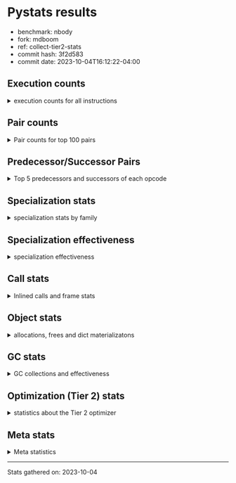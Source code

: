 
# Pystats results

- benchmark: nbody
- fork: mdboom
- ref: collect-tier2-stats
- commit hash: 3f2d583
- commit date: 2023-10-04T16:12:22-04:00

## Execution counts

<details>
<summary> execution counts for all instructions </summary>

|Name | Count | Self | Cumulative | Miss ratio | 
|---|---:|---:|---:|---:|
| LOAD_FAST | 206,404,340 | 23.7% | 23.7% |  |
| SWAP | 151,200,000 | 17.4% | 41.1% |  |
| COPY | 129,600,000 | 14.9% | 56.0% |  |
| BINARY_OP_MULTIPLY_FLOAT | 75,602,440 | 8.7% | 64.7% |  |
| STORE_SUBSCR_LIST_INT | 75,600,180 | 8.7% | 73.4% |  |
| LOAD_CONST | 64,800,640 | 7.4% | 80.8% |  |
| BINARY_SUBSCR_LIST_INT | 64,800,000 | 7.4% | 88.3% |  |
| BINARY_OP_ADD_FLOAT | 39,601,020 | 4.6% | 92.8% |  |
| BINARY_OP_SUBTRACT_FLOAT | 36,001,440 | 4.1% | 97.0% |  |
| ENTER_EXECUTOR | 14,400,240 | 1.7% | 98.6% |  |
| STORE_FAST | 7,203,720 | 0.8% | 99.4% |  |
| UNPACK_SEQUENCE_TUPLE | 1,200,880 | 0.1% | 99.6% |  |
| UNPACK_SEQUENCE_LIST | 1,200,820 | 0.1% | 99.7% |  |
| FOR_ITER_LIST | 1,200,700 | 0.1% | 99.9% |  |
| GET_ITER | 1,200,480 | 0.1% | 100.0% |  |
| LOAD_FAST_LOAD_FAST | 1,980 | 0.0% | 100.0% |  |
| STORE_FAST_STORE_FAST | 1,260 | 0.0% | 100.0% |  |
| BINARY_OP | 800 | 0.0% | 100.0% |  |
| LOAD_GLOBAL_MODULE | 460 | 0.0% | 100.0% |  |
| JUMP_BACKWARD | 440 | 0.0% | 100.0% |  |
| RESUME_CHECK | 360 | 0.0% | 100.0% |  |
| CALL | 360 | 0.0% | 100.0% |  |
| PUSH_NULL | 300 | 0.0% | 100.0% |  |
| POP_TOP | 300 | 0.0% | 100.0% |  |
| RETURN_VALUE | 240 | 0.0% | 100.0% |  |
| CALL_PY_WITH_DEFAULTS | 240 | 0.0% | 100.0% |  |
| LOAD_GLOBAL | 220 | 0.0% | 100.0% |  |
| UNPACK_SEQUENCE_TWO_TUPLE | 180 | 0.0% | 100.0% |  |
| LOAD_DEREF | 180 | 0.0% | 100.0% |  |
| FOR_ITER_RANGE | 180 | 0.0% | 100.0% |  |
| LOAD_ATTR_MODULE | 160 | 0.0% | 100.0% |  |
| RETURN_CONST | 120 | 0.0% | 100.0% |  |
| LOAD_GLOBAL_BUILTIN | 120 | 0.0% | 100.0% |  |
| CALL_FUNCTION_EX | 120 | 0.0% | 100.0% |  |
| CALL_BUILTIN_CLASS | 120 | 0.0% | 100.0% |  |
| LOAD_ATTR | 80 | 0.0% | 100.0% |  |
| STORE_SUBSCR | 60 | 0.0% | 100.0% |  |
| NOP | 60 | 0.0% | 100.0% |  |
| LIST_EXTEND | 60 | 0.0% | 100.0% |  |
| COPY_FREE_VARS | 60 | 0.0% | 100.0% |  |
| CALL_INTRINSIC_1 | 60 | 0.0% | 100.0% |  |
| BUILD_LIST | 60 | 0.0% | 100.0% |  |
| BINARY_SUBSCR_DICT | 60 | 0.0% | 100.0% |  |
| UNPACK_SEQUENCE | 20 | 0.0% | 100.0% |  |
| BINARY_SUBSCR | 20 | 0.0% | 100.0% |  |


</details>

## Pair counts

<details>
<summary> Pair counts for top 100 pairs </summary>

|Pair | Count | Self | Cumulative | 
|---|---:|---:|---:|
| LOAD_FAST BINARY_OP_MULTIPLY_FLOAT | 75,601,800 | 8.7% | 8.7% |
| SWAP SWAP | 75,600,000 | 8.7% | 17.4% |
| SWAP STORE_SUBSCR_LIST_INT | 75,600,000 | 8.7% | 26.1% |
| LOAD_FAST LOAD_FAST | 64,801,340 | 7.4% | 33.5% |
| LOAD_FAST LOAD_CONST | 64,800,180 | 7.4% | 41.0% |
| LOAD_CONST COPY | 64,800,000 | 7.4% | 48.4% |
| COPY COPY | 64,800,000 | 7.4% | 55.9% |
| COPY BINARY_SUBSCR_LIST_INT | 64,800,000 | 7.4% | 63.3% |
| BINARY_SUBSCR_LIST_INT LOAD_FAST | 64,800,000 | 7.4% | 70.8% |
| STORE_SUBSCR_LIST_INT LOAD_FAST | 62,400,000 | 7.2% | 77.9% |
| BINARY_OP_MULTIPLY_FLOAT BINARY_OP_ADD_FLOAT | 39,600,800 | 4.6% | 82.5% |
| BINARY_OP_ADD_FLOAT SWAP | 39,600,000 | 4.6% | 87.0% |
| BINARY_OP_MULTIPLY_FLOAT BINARY_OP_SUBTRACT_FLOAT | 36,000,720 | 4.1% | 91.2% |
| BINARY_OP_SUBTRACT_FLOAT SWAP | 36,000,000 | 4.1% | 95.3% |
| STORE_SUBSCR_LIST_INT ENTER_EXECUTOR | 13,200,000 | 1.5% | 96.8% |
| ENTER_EXECUTOR LOAD_FAST | 12,000,240 | 1.4% | 98.2% |
| STORE_FAST STORE_FAST | 3,600,660 | 0.4% | 98.6% |
| STORE_FAST LOAD_FAST | 2,400,460 | 0.3% | 98.9% |
| UNPACK_SEQUENCE_TUPLE STORE_FAST | 1,200,460 | 0.1% | 99.0% |
| STORE_FAST UNPACK_SEQUENCE_LIST | 1,200,460 | 0.1% | 99.2% |
| FOR_ITER_LIST UNPACK_SEQUENCE_TUPLE | 1,200,460 | 0.1% | 99.3% |
| LOAD_FAST GET_ITER | 1,200,420 | 0.1% | 99.4% |
| GET_ITER FOR_ITER_LIST | 1,200,360 | 0.1% | 99.6% |
| UNPACK_SEQUENCE_LIST STORE_FAST | 1,200,220 | 0.1% | 99.7% |
| ENTER_EXECUTOR ENTER_EXECUTOR | 1,200,000 | 0.1% | 99.9% |
| ENTER_EXECUTOR STORE_FAST | 1,199,940 | 0.1% | 100.0% |
| BINARY_OP_SUBTRACT_FLOAT STORE_FAST | 1,380 | 0.0% | 100.0% |
| STORE_FAST LOAD_FAST_LOAD_FAST | 1,260 | 0.0% | 100.0% |
| LOAD_FAST_LOAD_FAST LOAD_FAST | 900 | 0.0% | 100.0% |
| UNPACK_SEQUENCE_LIST STORE_FAST_STORE_FAST | 600 | 0.0% | 100.0% |
| STORE_FAST_STORE_FAST STORE_FAST_STORE_FAST | 600 | 0.0% | 100.0% |
| LOAD_FAST_LOAD_FAST BINARY_OP_SUBTRACT_FLOAT | 540 | 0.0% | 100.0% |
| STORE_FAST_STORE_FAST STORE_FAST | 420 | 0.0% | 100.0% |
| LOAD_CONST BINARY_OP | 400 | 0.0% | 100.0% |
| STORE_FAST JUMP_BACKWARD | 380 | 0.0% | 100.0% |
| UNPACK_SEQUENCE_TUPLE UNPACK_SEQUENCE_LIST | 360 | 0.0% | 100.0% |
| LOAD_FAST_LOAD_FAST BINARY_OP_MULTIPLY_FLOAT | 360 | 0.0% | 100.0% |
| JUMP_BACKWARD FOR_ITER_LIST | 340 | 0.0% | 100.0% |
| BINARY_OP_MULTIPLY_FLOAT LOAD_FAST | 280 | 0.0% | 100.0% |
| BINARY_OP_ADD_FLOAT LOAD_FAST | 280 | 0.0% | 100.0% |
| STORE_FAST_STORE_FAST LOAD_FAST_LOAD_FAST | 240 | 0.0% | 100.0% |
| CALL_PY_WITH_DEFAULTS RESUME_CHECK | 240 | 0.0% | 100.0% |
| BINARY_OP_MULTIPLY_FLOAT LOAD_FAST_LOAD_FAST | 240 | 0.0% | 100.0% |
| BINARY_OP_MULTIPLY_FLOAT LOAD_CONST | 220 | 0.0% | 100.0% |
| BINARY_OP_ADD_FLOAT STORE_FAST | 220 | 0.0% | 100.0% |
| BINARY_OP_ADD_FLOAT BINARY_OP_MULTIPLY_FLOAT | 220 | 0.0% | 100.0% |
| BINARY_OP BINARY_OP_ADD_FLOAT | 220 | 0.0% | 100.0% |
| STORE_FAST ENTER_EXECUTOR | 200 | 0.0% | 100.0% |
| BINARY_OP BINARY_OP | 200 | 0.0% | 100.0% |
| UNPACK_SEQUENCE_TWO_TUPLE UNPACK_SEQUENCE_TUPLE | 180 | 0.0% | 100.0% |
| STORE_FAST UNPACK_SEQUENCE_TUPLE | 180 | 0.0% | 100.0% |
| RESUME_CHECK LOAD_FAST | 180 | 0.0% | 100.0% |
| PUSH_NULL CALL | 180 | 0.0% | 100.0% |
| LOAD_FAST_LOAD_FAST BINARY_OP | 180 | 0.0% | 100.0% |
| FOR_ITER_LIST UNPACK_SEQUENCE_TWO_TUPLE | 180 | 0.0% | 100.0% |
| BINARY_OP_MULTIPLY_FLOAT STORE_FAST | 180 | 0.0% | 100.0% |
| BINARY_OP_ADD_FLOAT LOAD_CONST | 180 | 0.0% | 100.0% |
| BINARY_OP LOAD_FAST | 180 | 0.0% | 100.0% |
| LOAD_GLOBAL LOAD_GLOBAL_MODULE | 160 | 0.0% | 100.0% |
| LOAD_ATTR_MODULE PUSH_NULL | 160 | 0.0% | 100.0% |
| BINARY_OP BINARY_OP_SUBTRACT_FLOAT | 140 | 0.0% | 100.0% |
| STORE_SUBSCR_LIST_INT LOAD_FAST_LOAD_FAST | 120 | 0.0% | 100.0% |
| RETURN_VALUE POP_TOP | 120 | 0.0% | 100.0% |
| RETURN_CONST POP_TOP | 120 | 0.0% | 100.0% |
| PUSH_NULL LOAD_FAST | 120 | 0.0% | 100.0% |
| LOAD_GLOBAL_BUILTIN LOAD_FAST | 120 | 0.0% | 100.0% |
| LOAD_FAST RETURN_VALUE | 120 | 0.0% | 100.0% |
| LOAD_DEREF PUSH_NULL | 120 | 0.0% | 100.0% |
| LOAD_CONST STORE_SUBSCR_LIST_INT | 120 | 0.0% | 100.0% |
| GET_ITER FOR_ITER_RANGE | 120 | 0.0% | 100.0% |
| FOR_ITER_RANGE STORE_FAST | 120 | 0.0% | 100.0% |
| BINARY_OP_ADD_FLOAT LOAD_FAST_LOAD_FAST | 120 | 0.0% | 100.0% |
| LOAD_GLOBAL_MODULE LOAD_ATTR_MODULE | 100 | 0.0% | 100.0% |
| STORE_FAST LOAD_GLOBAL_MODULE | 80 | 0.0% | 100.0% |
| POP_TOP LOAD_GLOBAL_MODULE | 80 | 0.0% | 100.0% |
| LOAD_GLOBAL_MODULE CALL_PY_WITH_DEFAULTS | 80 | 0.0% | 100.0% |
| LOAD_FAST CALL_BUILTIN_CLASS | 80 | 0.0% | 100.0% |
| CALL CALL_PY_WITH_DEFAULTS | 80 | 0.0% | 100.0% |
| UNPACK_SEQUENCE_TUPLE STORE_FAST_STORE_FAST | 60 | 0.0% | 100.0% |
| STORE_SUBSCR_LIST_INT RETURN_CONST | 60 | 0.0% | 100.0% |
| STORE_SUBSCR STORE_SUBSCR_LIST_INT | 60 | 0.0% | 100.0% |
| RETURN_VALUE RETURN_VALUE | 60 | 0.0% | 100.0% |
| RESUME_CHECK LOAD_DEREF | 60 | 0.0% | 100.0% |
| POP_TOP NOP | 60 | 0.0% | 100.0% |
| POP_TOP LOAD_GLOBAL | 60 | 0.0% | 100.0% |
| POP_TOP JUMP_BACKWARD | 60 | 0.0% | 100.0% |
| NOP LOAD_DEREF | 60 | 0.0% | 100.0% |
| LOAD_GLOBAL_MODULE LOAD_FAST | 60 | 0.0% | 100.0% |
| LOAD_GLOBAL_MODULE LOAD_CONST | 60 | 0.0% | 100.0% |
| LOAD_GLOBAL_MODULE LOAD_ATTR | 60 | 0.0% | 100.0% |
| LOAD_FAST CALL_FUNCTION_EX | 60 | 0.0% | 100.0% |
| LOAD_FAST CALL | 60 | 0.0% | 100.0% |
| LOAD_FAST BUILD_LIST | 60 | 0.0% | 100.0% |
| LOAD_DEREF LIST_EXTEND | 60 | 0.0% | 100.0% |
| LOAD_CONST STORE_SUBSCR | 60 | 0.0% | 100.0% |
| LOAD_CONST LOAD_FAST | 60 | 0.0% | 100.0% |
| LOAD_ATTR LOAD_ATTR_MODULE | 60 | 0.0% | 100.0% |
| LIST_EXTEND CALL_INTRINSIC_1 | 60 | 0.0% | 100.0% |
| JUMP_BACKWARD FOR_ITER_RANGE | 60 | 0.0% | 100.0% |
| FOR_ITER_LIST LOAD_FAST | 60 | 0.0% | 100.0% |


</details>

## Predecessor/Successor Pairs

<details>
<summary> Top 5 predecessors and successors of each opcode </summary>

### BINARY_SUBSCR

<details>
<summary> Successors and predecessors for BINARY_SUBSCR </summary>

|Predecessors | Count | Percentage | 
|---|---:|---:|
| LOAD_FAST | 20 | 100.0% |

|Successors | Count | Percentage | 
|---|---:|---:|
| BINARY_SUBSCR_DICT | 20 | 100.0% |


</details>

### GET_ITER

<details>
<summary> Successors and predecessors for GET_ITER </summary>

|Predecessors | Count | Percentage | 
|---|---:|---:|
| LOAD_FAST | 1,200,420 | 100.0% |
| CALL_BUILTIN_CLASS | 60 | 0.0% |

|Successors | Count | Percentage | 
|---|---:|---:|
| FOR_ITER_LIST | 1,200,360 | 100.0% |
| FOR_ITER_RANGE | 120 | 0.0% |


</details>

### NOP

<details>
<summary> Successors and predecessors for NOP </summary>

|Predecessors | Count | Percentage | 
|---|---:|---:|
| POP_TOP | 60 | 100.0% |

|Successors | Count | Percentage | 
|---|---:|---:|
| LOAD_DEREF | 60 | 100.0% |


</details>

### POP_TOP

<details>
<summary> Successors and predecessors for POP_TOP </summary>

|Predecessors | Count | Percentage | 
|---|---:|---:|
| RETURN_VALUE | 120 | 40.0% |
| RETURN_CONST | 120 | 40.0% |
| CALL | 60 | 20.0% |

|Successors | Count | Percentage | 
|---|---:|---:|
| LOAD_GLOBAL_MODULE | 80 | 26.7% |
| NOP | 60 | 20.0% |
| LOAD_GLOBAL | 60 | 20.0% |
| JUMP_BACKWARD | 60 | 20.0% |
| LOAD_GLOBAL_BUILTIN | 40 | 13.3% |


</details>

### PUSH_NULL

<details>
<summary> Successors and predecessors for PUSH_NULL </summary>

|Predecessors | Count | Percentage | 
|---|---:|---:|
| LOAD_ATTR_MODULE | 160 | 53.3% |
| LOAD_DEREF | 120 | 40.0% |
| LOAD_ATTR | 20 | 6.7% |

|Successors | Count | Percentage | 
|---|---:|---:|
| CALL | 180 | 60.0% |
| LOAD_FAST | 120 | 40.0% |


</details>

### RETURN_VALUE

<details>
<summary> Successors and predecessors for RETURN_VALUE </summary>

|Predecessors | Count | Percentage | 
|---|---:|---:|
| LOAD_FAST | 120 | 50.0% |
| RETURN_VALUE | 60 | 25.0% |
| BINARY_OP_SUBTRACT_FLOAT | 60 | 25.0% |

|Successors | Count | Percentage | 
|---|---:|---:|
| POP_TOP | 120 | 50.0% |
| RETURN_VALUE | 60 | 25.0% |
| LOAD_GLOBAL | 40 | 16.7% |
| LOAD_GLOBAL_MODULE | 20 | 8.3% |


</details>

### STORE_SUBSCR

<details>
<summary> Successors and predecessors for STORE_SUBSCR </summary>

|Predecessors | Count | Percentage | 
|---|---:|---:|
| LOAD_CONST | 60 | 100.0% |

|Successors | Count | Percentage | 
|---|---:|---:|
| STORE_SUBSCR_LIST_INT | 60 | 100.0% |


</details>

### BINARY_OP

<details>
<summary> Successors and predecessors for BINARY_OP </summary>

|Predecessors | Count | Percentage | 
|---|---:|---:|
| LOAD_CONST | 400 | 50.0% |
| BINARY_OP | 200 | 25.0% |
| LOAD_FAST_LOAD_FAST | 180 | 22.5% |
| LOAD_FAST | 20 | 2.5% |

|Successors | Count | Percentage | 
|---|---:|---:|
| BINARY_OP_ADD_FLOAT | 220 | 27.5% |
| BINARY_OP | 200 | 25.0% |
| LOAD_FAST | 180 | 22.5% |
| BINARY_OP_SUBTRACT_FLOAT | 140 | 17.5% |
| BINARY_OP_MULTIPLY_FLOAT | 60 | 7.5% |


</details>

### BUILD_LIST

<details>
<summary> Successors and predecessors for BUILD_LIST </summary>

|Predecessors | Count | Percentage | 
|---|---:|---:|
| LOAD_FAST | 60 | 100.0% |

|Successors | Count | Percentage | 
|---|---:|---:|
| LOAD_DEREF | 60 | 100.0% |


</details>

### CALL

<details>
<summary> Successors and predecessors for CALL </summary>

|Predecessors | Count | Percentage | 
|---|---:|---:|
| PUSH_NULL | 180 | 50.0% |
| LOAD_FAST | 60 | 16.7% |
| CALL | 60 | 16.7% |
| LOAD_GLOBAL_MODULE | 40 | 11.1% |
| BINARY_SUBSCR_DICT | 20 | 5.6% |

|Successors | Count | Percentage | 
|---|---:|---:|
| CALL_PY_WITH_DEFAULTS | 80 | 22.2% |
| STORE_FAST | 60 | 16.7% |
| POP_TOP | 60 | 16.7% |
| LOAD_FAST | 60 | 16.7% |
| CALL | 60 | 16.7% |


</details>

### CALL_FUNCTION_EX

<details>
<summary> Successors and predecessors for CALL_FUNCTION_EX </summary>

|Predecessors | Count | Percentage | 
|---|---:|---:|
| LOAD_FAST | 60 | 50.0% |
| CALL_INTRINSIC_1 | 60 | 50.0% |

|Successors | Count | Percentage | 
|---|---:|---:|
| RESUME_CHECK | 60 | 50.0% |
| COPY_FREE_VARS | 60 | 50.0% |


</details>

### CALL_INTRINSIC_1

<details>
<summary> Successors and predecessors for CALL_INTRINSIC_1 </summary>

|Predecessors | Count | Percentage | 
|---|---:|---:|
| LIST_EXTEND | 60 | 100.0% |

|Successors | Count | Percentage | 
|---|---:|---:|
| CALL_FUNCTION_EX | 60 | 100.0% |


</details>

### COPY

<details>
<summary> Successors and predecessors for COPY </summary>

|Predecessors | Count | Percentage | 
|---|---:|---:|
| LOAD_CONST | 64,800,000 | 50.0% |
| COPY | 64,800,000 | 50.0% |

|Successors | Count | Percentage | 
|---|---:|---:|
| COPY | 64,800,000 | 50.0% |
| BINARY_SUBSCR_LIST_INT | 64,800,000 | 50.0% |


</details>

### COPY_FREE_VARS

<details>
<summary> Successors and predecessors for COPY_FREE_VARS </summary>

|Predecessors | Count | Percentage | 
|---|---:|---:|
| CALL_FUNCTION_EX | 60 | 100.0% |

|Successors | Count | Percentage | 
|---|---:|---:|
| RESUME_CHECK | 60 | 100.0% |


</details>

### ENTER_EXECUTOR

<details>
<summary> Successors and predecessors for ENTER_EXECUTOR </summary>

|Predecessors | Count | Percentage | 
|---|---:|---:|
| STORE_SUBSCR_LIST_INT | 13,200,000 | 91.7% |
| ENTER_EXECUTOR | 1,200,000 | 8.3% |
| STORE_FAST | 200 | 0.0% |
| JUMP_BACKWARD | 40 | 0.0% |

|Successors | Count | Percentage | 
|---|---:|---:|
| LOAD_FAST | 12,000,240 | 83.3% |
| ENTER_EXECUTOR | 1,200,000 | 8.3% |
| STORE_FAST | 1,199,940 | 8.3% |
| RETURN_CONST | 60 | 0.0% |


</details>

### JUMP_BACKWARD

<details>
<summary> Successors and predecessors for JUMP_BACKWARD </summary>

|Predecessors | Count | Percentage | 
|---|---:|---:|
| STORE_FAST | 380 | 86.4% |
| POP_TOP | 60 | 13.6% |

|Successors | Count | Percentage | 
|---|---:|---:|
| FOR_ITER_LIST | 340 | 77.3% |
| FOR_ITER_RANGE | 60 | 13.6% |
| ENTER_EXECUTOR | 40 | 9.1% |


</details>

### LIST_EXTEND

<details>
<summary> Successors and predecessors for LIST_EXTEND </summary>

|Predecessors | Count | Percentage | 
|---|---:|---:|
| LOAD_DEREF | 60 | 100.0% |

|Successors | Count | Percentage | 
|---|---:|---:|
| CALL_INTRINSIC_1 | 60 | 100.0% |


</details>

### LOAD_ATTR

<details>
<summary> Successors and predecessors for LOAD_ATTR </summary>

|Predecessors | Count | Percentage | 
|---|---:|---:|
| LOAD_GLOBAL_MODULE | 60 | 75.0% |
| LOAD_GLOBAL | 20 | 25.0% |

|Successors | Count | Percentage | 
|---|---:|---:|
| LOAD_ATTR_MODULE | 60 | 75.0% |
| PUSH_NULL | 20 | 25.0% |


</details>

### LOAD_CONST

<details>
<summary> Successors and predecessors for LOAD_CONST </summary>

|Predecessors | Count | Percentage | 
|---|---:|---:|
| LOAD_FAST | 64,800,180 | 100.0% |
| BINARY_OP_MULTIPLY_FLOAT | 220 | 0.0% |
| BINARY_OP_ADD_FLOAT | 180 | 0.0% |
| LOAD_GLOBAL_MODULE | 60 | 0.0% |

|Successors | Count | Percentage | 
|---|---:|---:|
| COPY | 64,800,000 | 100.0% |
| BINARY_OP | 400 | 0.0% |
| STORE_SUBSCR_LIST_INT | 120 | 0.0% |
| STORE_SUBSCR | 60 | 0.0% |
| LOAD_FAST | 60 | 0.0% |


</details>

### LOAD_DEREF

<details>
<summary> Successors and predecessors for LOAD_DEREF </summary>

|Predecessors | Count | Percentage | 
|---|---:|---:|
| RESUME_CHECK | 60 | 33.3% |
| NOP | 60 | 33.3% |
| BUILD_LIST | 60 | 33.3% |

|Successors | Count | Percentage | 
|---|---:|---:|
| PUSH_NULL | 120 | 66.7% |
| LIST_EXTEND | 60 | 33.3% |


</details>

### LOAD_FAST

<details>
<summary> Successors and predecessors for LOAD_FAST </summary>

|Predecessors | Count | Percentage | 
|---|---:|---:|
| LOAD_FAST | 64,801,340 | 31.4% |
| BINARY_SUBSCR_LIST_INT | 64,800,000 | 31.4% |
| STORE_SUBSCR_LIST_INT | 62,400,000 | 30.2% |
| ENTER_EXECUTOR | 12,000,240 | 5.8% |
| STORE_FAST | 2,400,460 | 1.2% |

|Successors | Count | Percentage | 
|---|---:|---:|
| BINARY_OP_MULTIPLY_FLOAT | 75,601,800 | 36.6% |
| LOAD_FAST | 64,801,340 | 31.4% |
| LOAD_CONST | 64,800,180 | 31.4% |
| GET_ITER | 1,200,420 | 0.6% |
| RETURN_VALUE | 120 | 0.0% |


</details>

### LOAD_FAST_LOAD_FAST

<details>
<summary> Successors and predecessors for LOAD_FAST_LOAD_FAST </summary>

|Predecessors | Count | Percentage | 
|---|---:|---:|
| STORE_FAST | 1,260 | 63.6% |
| STORE_FAST_STORE_FAST | 240 | 12.1% |
| BINARY_OP_MULTIPLY_FLOAT | 240 | 12.1% |
| STORE_SUBSCR_LIST_INT | 120 | 6.1% |
| BINARY_OP_ADD_FLOAT | 120 | 6.1% |

|Successors | Count | Percentage | 
|---|---:|---:|
| LOAD_FAST | 900 | 45.5% |
| BINARY_OP_SUBTRACT_FLOAT | 540 | 27.3% |
| BINARY_OP_MULTIPLY_FLOAT | 360 | 18.2% |
| BINARY_OP | 180 | 9.1% |


</details>

### LOAD_GLOBAL

<details>
<summary> Successors and predecessors for LOAD_GLOBAL </summary>

|Predecessors | Count | Percentage | 
|---|---:|---:|
| POP_TOP | 60 | 27.3% |
| STORE_FAST | 40 | 18.2% |
| RETURN_VALUE | 40 | 18.2% |
| RESUME_CHECK | 40 | 18.2% |
| LOAD_GLOBAL_MODULE | 20 | 9.1% |

|Successors | Count | Percentage | 
|---|---:|---:|
| LOAD_GLOBAL_MODULE | 160 | 72.7% |
| LOAD_GLOBAL_BUILTIN | 40 | 18.2% |
| LOAD_ATTR | 20 | 9.1% |


</details>

### RETURN_CONST

<details>
<summary> Successors and predecessors for RETURN_CONST </summary>

|Predecessors | Count | Percentage | 
|---|---:|---:|
| STORE_SUBSCR_LIST_INT | 60 | 50.0% |
| ENTER_EXECUTOR | 60 | 50.0% |

|Successors | Count | Percentage | 
|---|---:|---:|
| POP_TOP | 120 | 100.0% |


</details>

### STORE_FAST

<details>
<summary> Successors and predecessors for STORE_FAST </summary>

|Predecessors | Count | Percentage | 
|---|---:|---:|
| STORE_FAST | 3,600,660 | 50.0% |
| UNPACK_SEQUENCE_TUPLE | 1,200,460 | 16.7% |
| UNPACK_SEQUENCE_LIST | 1,200,220 | 16.7% |
| ENTER_EXECUTOR | 1,199,940 | 16.7% |
| BINARY_OP_SUBTRACT_FLOAT | 1,380 | 0.0% |

|Successors | Count | Percentage | 
|---|---:|---:|
| STORE_FAST | 3,600,660 | 50.0% |
| LOAD_FAST | 2,400,460 | 33.3% |
| UNPACK_SEQUENCE_LIST | 1,200,460 | 16.7% |
| LOAD_FAST_LOAD_FAST | 1,260 | 0.0% |
| JUMP_BACKWARD | 380 | 0.0% |


</details>

### STORE_FAST_STORE_FAST

<details>
<summary> Successors and predecessors for STORE_FAST_STORE_FAST </summary>

|Predecessors | Count | Percentage | 
|---|---:|---:|
| UNPACK_SEQUENCE_LIST | 600 | 47.6% |
| STORE_FAST_STORE_FAST | 600 | 47.6% |
| UNPACK_SEQUENCE_TUPLE | 60 | 4.8% |

|Successors | Count | Percentage | 
|---|---:|---:|
| STORE_FAST_STORE_FAST | 600 | 47.6% |
| STORE_FAST | 420 | 33.3% |
| LOAD_FAST_LOAD_FAST | 240 | 19.0% |


</details>

### SWAP

<details>
<summary> Successors and predecessors for SWAP </summary>

|Predecessors | Count | Percentage | 
|---|---:|---:|
| SWAP | 75,600,000 | 50.0% |
| BINARY_OP_ADD_FLOAT | 39,600,000 | 26.2% |
| BINARY_OP_SUBTRACT_FLOAT | 36,000,000 | 23.8% |

|Successors | Count | Percentage | 
|---|---:|---:|
| SWAP | 75,600,000 | 50.0% |
| STORE_SUBSCR_LIST_INT | 75,600,000 | 50.0% |


</details>

### UNPACK_SEQUENCE

<details>
<summary> Successors and predecessors for UNPACK_SEQUENCE </summary>

|Predecessors | Count | Percentage | 
|---|---:|---:|
| LOAD_FAST | 20 | 100.0% |

|Successors | Count | Percentage | 
|---|---:|---:|
| UNPACK_SEQUENCE_TUPLE | 20 | 100.0% |


</details>

### BINARY_OP_ADD_FLOAT

<details>
<summary> Successors and predecessors for BINARY_OP_ADD_FLOAT </summary>

|Predecessors | Count | Percentage | 
|---|---:|---:|
| BINARY_OP_MULTIPLY_FLOAT | 39,600,800 | 100.0% |
| BINARY_OP | 220 | 0.0% |

|Successors | Count | Percentage | 
|---|---:|---:|
| SWAP | 39,600,000 | 100.0% |
| LOAD_FAST | 280 | 0.0% |
| STORE_FAST | 220 | 0.0% |
| BINARY_OP_MULTIPLY_FLOAT | 220 | 0.0% |
| LOAD_CONST | 180 | 0.0% |


</details>

### BINARY_OP_MULTIPLY_FLOAT

<details>
<summary> Successors and predecessors for BINARY_OP_MULTIPLY_FLOAT </summary>

|Predecessors | Count | Percentage | 
|---|---:|---:|
| LOAD_FAST | 75,601,800 | 100.0% |
| LOAD_FAST_LOAD_FAST | 360 | 0.0% |
| BINARY_OP_ADD_FLOAT | 220 | 0.0% |
| BINARY_OP | 60 | 0.0% |

|Successors | Count | Percentage | 
|---|---:|---:|
| BINARY_OP_ADD_FLOAT | 39,600,800 | 52.4% |
| BINARY_OP_SUBTRACT_FLOAT | 36,000,720 | 47.6% |
| LOAD_FAST | 280 | 0.0% |
| LOAD_FAST_LOAD_FAST | 240 | 0.0% |
| LOAD_CONST | 220 | 0.0% |


</details>

### BINARY_OP_SUBTRACT_FLOAT

<details>
<summary> Successors and predecessors for BINARY_OP_SUBTRACT_FLOAT </summary>

|Predecessors | Count | Percentage | 
|---|---:|---:|
| BINARY_OP_MULTIPLY_FLOAT | 36,000,720 | 100.0% |
| LOAD_FAST_LOAD_FAST | 540 | 0.0% |
| BINARY_OP | 140 | 0.0% |
| LOAD_FAST | 40 | 0.0% |

|Successors | Count | Percentage | 
|---|---:|---:|
| SWAP | 36,000,000 | 100.0% |
| STORE_FAST | 1,380 | 0.0% |
| RETURN_VALUE | 60 | 0.0% |


</details>

### BINARY_SUBSCR_DICT

<details>
<summary> Successors and predecessors for BINARY_SUBSCR_DICT </summary>

|Predecessors | Count | Percentage | 
|---|---:|---:|
| LOAD_FAST | 40 | 66.7% |
| BINARY_SUBSCR | 20 | 33.3% |

|Successors | Count | Percentage | 
|---|---:|---:|
| CALL_PY_WITH_DEFAULTS | 40 | 66.7% |
| CALL | 20 | 33.3% |


</details>

### BINARY_SUBSCR_LIST_INT

<details>
<summary> Successors and predecessors for BINARY_SUBSCR_LIST_INT </summary>

|Predecessors | Count | Percentage | 
|---|---:|---:|
| COPY | 64,800,000 | 100.0% |

|Successors | Count | Percentage | 
|---|---:|---:|
| LOAD_FAST | 64,800,000 | 100.0% |


</details>

### CALL_BUILTIN_CLASS

<details>
<summary> Successors and predecessors for CALL_BUILTIN_CLASS </summary>

|Predecessors | Count | Percentage | 
|---|---:|---:|
| LOAD_FAST | 80 | 66.7% |
| CALL | 40 | 33.3% |

|Successors | Count | Percentage | 
|---|---:|---:|
| STORE_FAST | 60 | 50.0% |
| GET_ITER | 60 | 50.0% |


</details>

### CALL_PY_WITH_DEFAULTS

<details>
<summary> Successors and predecessors for CALL_PY_WITH_DEFAULTS </summary>

|Predecessors | Count | Percentage | 
|---|---:|---:|
| LOAD_GLOBAL_MODULE | 80 | 33.3% |
| CALL | 80 | 33.3% |
| LOAD_FAST | 40 | 16.7% |
| BINARY_SUBSCR_DICT | 40 | 16.7% |

|Successors | Count | Percentage | 
|---|---:|---:|
| RESUME_CHECK | 240 | 100.0% |


</details>

### FOR_ITER_LIST

<details>
<summary> Successors and predecessors for FOR_ITER_LIST </summary>

|Predecessors | Count | Percentage | 
|---|---:|---:|
| GET_ITER | 1,200,360 | 100.0% |
| JUMP_BACKWARD | 340 | 0.0% |

|Successors | Count | Percentage | 
|---|---:|---:|
| UNPACK_SEQUENCE_TUPLE | 1,200,460 | 100.0% |
| UNPACK_SEQUENCE_TWO_TUPLE | 180 | 0.0% |
| LOAD_FAST | 60 | 0.0% |


</details>

### FOR_ITER_RANGE

<details>
<summary> Successors and predecessors for FOR_ITER_RANGE </summary>

|Predecessors | Count | Percentage | 
|---|---:|---:|
| GET_ITER | 120 | 66.7% |
| JUMP_BACKWARD | 60 | 33.3% |

|Successors | Count | Percentage | 
|---|---:|---:|
| STORE_FAST | 120 | 66.7% |
| LOAD_GLOBAL_MODULE | 40 | 22.2% |
| LOAD_GLOBAL | 20 | 11.1% |


</details>

### LOAD_ATTR_MODULE

<details>
<summary> Successors and predecessors for LOAD_ATTR_MODULE </summary>

|Predecessors | Count | Percentage | 
|---|---:|---:|
| LOAD_GLOBAL_MODULE | 100 | 62.5% |
| LOAD_ATTR | 60 | 37.5% |

|Successors | Count | Percentage | 
|---|---:|---:|
| PUSH_NULL | 160 | 100.0% |


</details>

### LOAD_GLOBAL_BUILTIN

<details>
<summary> Successors and predecessors for LOAD_GLOBAL_BUILTIN </summary>

|Predecessors | Count | Percentage | 
|---|---:|---:|
| RESUME_CHECK | 40 | 33.3% |
| POP_TOP | 40 | 33.3% |
| LOAD_GLOBAL | 40 | 33.3% |

|Successors | Count | Percentage | 
|---|---:|---:|
| LOAD_FAST | 120 | 100.0% |


</details>

### LOAD_GLOBAL_MODULE

<details>
<summary> Successors and predecessors for LOAD_GLOBAL_MODULE </summary>

|Predecessors | Count | Percentage | 
|---|---:|---:|
| LOAD_GLOBAL | 160 | 34.8% |
| STORE_FAST | 80 | 17.4% |
| POP_TOP | 80 | 17.4% |
| RESUME_CHECK | 40 | 8.7% |
| LOAD_GLOBAL_MODULE | 40 | 8.7% |

|Successors | Count | Percentage | 
|---|---:|---:|
| LOAD_ATTR_MODULE | 100 | 21.7% |
| CALL_PY_WITH_DEFAULTS | 80 | 17.4% |
| LOAD_FAST | 60 | 13.0% |
| LOAD_CONST | 60 | 13.0% |
| LOAD_ATTR | 60 | 13.0% |


</details>

### RESUME_CHECK

<details>
<summary> Successors and predecessors for RESUME_CHECK </summary>

|Predecessors | Count | Percentage | 
|---|---:|---:|
| CALL_PY_WITH_DEFAULTS | 240 | 66.7% |
| COPY_FREE_VARS | 60 | 16.7% |
| CALL_FUNCTION_EX | 60 | 16.7% |

|Successors | Count | Percentage | 
|---|---:|---:|
| LOAD_FAST | 180 | 50.0% |
| LOAD_DEREF | 60 | 16.7% |
| LOAD_GLOBAL_MODULE | 40 | 11.1% |
| LOAD_GLOBAL_BUILTIN | 40 | 11.1% |
| LOAD_GLOBAL | 40 | 11.1% |


</details>

### STORE_SUBSCR_LIST_INT

<details>
<summary> Successors and predecessors for STORE_SUBSCR_LIST_INT </summary>

|Predecessors | Count | Percentage | 
|---|---:|---:|
| SWAP | 75,600,000 | 100.0% |
| LOAD_CONST | 120 | 0.0% |
| STORE_SUBSCR | 60 | 0.0% |

|Successors | Count | Percentage | 
|---|---:|---:|
| LOAD_FAST | 62,400,000 | 82.5% |
| ENTER_EXECUTOR | 13,200,000 | 17.5% |
| LOAD_FAST_LOAD_FAST | 120 | 0.0% |
| RETURN_CONST | 60 | 0.0% |


</details>

### UNPACK_SEQUENCE_LIST

<details>
<summary> Successors and predecessors for UNPACK_SEQUENCE_LIST </summary>

|Predecessors | Count | Percentage | 
|---|---:|---:|
| STORE_FAST | 1,200,460 | 100.0% |
| UNPACK_SEQUENCE_TUPLE | 360 | 0.0% |

|Successors | Count | Percentage | 
|---|---:|---:|
| STORE_FAST | 1,200,220 | 100.0% |
| STORE_FAST_STORE_FAST | 600 | 0.0% |


</details>

### UNPACK_SEQUENCE_TUPLE

<details>
<summary> Successors and predecessors for UNPACK_SEQUENCE_TUPLE </summary>

|Predecessors | Count | Percentage | 
|---|---:|---:|
| FOR_ITER_LIST | 1,200,460 | 100.0% |
| UNPACK_SEQUENCE_TWO_TUPLE | 180 | 0.0% |
| STORE_FAST | 180 | 0.0% |
| LOAD_FAST | 40 | 0.0% |
| UNPACK_SEQUENCE | 20 | 0.0% |

|Successors | Count | Percentage | 
|---|---:|---:|
| STORE_FAST | 1,200,460 | 100.0% |
| UNPACK_SEQUENCE_LIST | 360 | 0.0% |
| STORE_FAST_STORE_FAST | 60 | 0.0% |


</details>

### UNPACK_SEQUENCE_TWO_TUPLE

<details>
<summary> Successors and predecessors for UNPACK_SEQUENCE_TWO_TUPLE </summary>

|Predecessors | Count | Percentage | 
|---|---:|---:|
| FOR_ITER_LIST | 180 | 100.0% |

|Successors | Count | Percentage | 
|---|---:|---:|
| UNPACK_SEQUENCE_TUPLE | 180 | 100.0% |


</details>


</details>

## Specialization stats

<details>
<summary> specialization stats by family </summary>

### BINARY_SUBSCR

<details>
<summary> specialization stats for BINARY_SUBSCR family </summary>

|Kind | Count | Ratio | 
|---|---|---|
|          hit |     64800060 | 100.0% |

#### Specialization attempts

| | Count | Ratio | 
|---|---:|---:|
| Success | 20 | 100.0% |
| Failure | 0 | 0.0% |

|Failure kind | Count | Ratio | 
|---|---:|---:|


</details>

### STORE_SUBSCR

<details>
<summary> specialization stats for STORE_SUBSCR family </summary>

|Kind | Count | Ratio | 
|---|---|---|
|          hit |     75600180 | 100.0% |

#### Specialization attempts

| | Count | Ratio | 
|---|---:|---:|
| Success | 60 | 100.0% |
| Failure | 0 | 0.0% |

|Failure kind | Count | Ratio | 
|---|---:|---:|


</details>

### BINARY_OP

<details>
<summary> specialization stats for BINARY_OP family </summary>

|Kind | Count | Ratio | 
|---|---|---|
| specialization.deferred |          700 | 0.0% |
|          hit |    151204900 | 100.0% |

#### Specialization attempts

| | Count | Ratio | 
|---|---:|---:|
| Success | 20 | 20.0% |
| Failure | 80 | 80.0% |

|Failure kind | Count | Ratio | 
|---|---:|---:|
| true divide float | 80 | 100.0% |


</details>

### CALL

<details>
<summary> specialization stats for CALL family </summary>

|Kind | Count | Ratio | 
|---|---|---|
| specialization.deferred |          180 | 25.0% |
|          hit |          360 | 50.0% |

#### Specialization attempts

| | Count | Ratio | 
|---|---:|---:|
| Success | 120 | 66.7% |
| Failure | 60 | 33.3% |

|Failure kind | Count | Ratio | 
|---|---:|---:|
| cfunc noargs | 60 | 100.0% |


</details>

### FOR_ITER

<details>
<summary> specialization stats for FOR_ITER family </summary>

|Kind | Count | Ratio | 
|---|---|---|
|          hit |      1200880 | 100.0% |


</details>

### JUMP_BACKWARD

<details>
<summary> specialization stats for JUMP_BACKWARD family </summary>

|Kind | Count | Ratio | 
|---|---|---|


</details>

### LOAD_ATTR

<details>
<summary> specialization stats for LOAD_ATTR family </summary>

|Kind | Count | Ratio | 
|---|---|---|
| specialization.deferred |           20 | 8.3% |
|          hit |          160 | 66.7% |

#### Specialization attempts

| | Count | Ratio | 
|---|---:|---:|
| Success | 60 | 100.0% |
| Failure | 0 | 0.0% |

|Failure kind | Count | Ratio | 
|---|---:|---:|


</details>

### LOAD_GLOBAL

<details>
<summary> specialization stats for LOAD_GLOBAL family </summary>

|Kind | Count | Ratio | 
|---|---|---|
| specialization.deferred |           20 | 2.5% |
|          hit |          580 | 72.5% |

#### Specialization attempts

| | Count | Ratio | 
|---|---:|---:|
| Success | 200 | 100.0% |
| Failure | 0 | 0.0% |

|Failure kind | Count | Ratio | 
|---|---:|---:|


</details>

### UNPACK_SEQUENCE

<details>
<summary> specialization stats for UNPACK_SEQUENCE family </summary>

|Kind | Count | Ratio | 
|---|---|---|
|          hit |      2401880 | 100.0% |

#### Specialization attempts

| | Count | Ratio | 
|---|---:|---:|
| Success | 20 | 100.0% |
| Failure | 0 | 0.0% |

|Failure kind | Count | Ratio | 
|---|---:|---:|


</details>


</details>

## Specialization effectiveness

<details>
<summary> specialization effectiveness </summary>

|Instructions | Count | Ratio | 
|---|---:|---:|
| Basic | 574,814,220 | 66.1% |
| Not specialized | 2,000 | 0.0% |
| Specialized | 295,209,360 | 33.9% |

### Deferred by instruction

<details>
<summary> deferred by instruction </summary>

|Name | Count | Ratio | 
|---|---:|---:|
| BINARY_OP | 700 | 76.1% |
| CALL | 180 | 19.6% |
| LOAD_GLOBAL | 20 | 2.2% |
| LOAD_ATTR | 20 | 2.2% |
| UNPACK_SEQUENCE_TWO_TUPLE | 0 | 0.0% |
| UNPACK_SEQUENCE_TUPLE | 0 | 0.0% |
| UNPACK_SEQUENCE_LIST | 0 | 0.0% |
| UNPACK_SEQUENCE | 0 | 0.0% |
| TO_BOOL | 0 | 0.0% |
| SWAP | 0 | 0.0% |


</details>


</details>

## Call stats

<details>
<summary> Inlined calls and frame stats </summary>

| | Count | Ratio | 
|---|---:|---:|
| Calls to PyEval_EvalDefault | 0 | 0.0% |
| Calls to Python functions inlined | 360 | 100.0% |
| Calls via PyEval_EvalFrame (total) | 0 | 0.0% |
| Calls via PyEval_EvalFrame (vector) | 0 | 0.0% |
| Calls via PyEval_EvalFrame (generator) | 0 | 0.0% |
| Calls via PyEval_EvalFrame (legacy) | 0 | 0.0% |
| Calls via PyEval_EvalFrame (function vectorcall) | 0 | 0.0% |
| Calls via PyEval_EvalFrame (build class) | 0 | 0.0% |
| Calls via PyEval_EvalFrame (slot) | 0 | 0.0% |
| Calls via PyEval_EvalFrame (function ex) | 120 | 33.3% |
| Calls via PyEval_EvalFrame (api) | 0 | 0.0% |
| Calls via PyEval_EvalFrame (method) | 0 | 0.0% |
| Frames pushed | 360 | 100.0% |
| Frame objects created | 0 | 0.0% |


</details>

## Object stats

<details>
<summary> allocations, frees and dict materializatons </summary>

| | Count | Ratio | 
|---|---:|---:|
| Allocations from freelist | 198,014,440 | 98.2% |
| Frees to freelist | 198,014,460 |  |
| Allocations | 3,585,360 | 1.8% |
| Allocations to 512 bytes | 3,585,320 | 1.8% |
| Allocations to 4 kbytes | 40 | 0.0% |
| Allocations over 4 kbytes | 0 | 0.0% |
| Frees | 3,585,240 |  |
| New values | 0 |  |
| Interpreter increfs | 358,817,120 | 39.5% |
| Interpreter decrefs | 453,620,780 | 40.9% |
| Increfs | 548,439,100 | 60.5% |
| Decrefs | 655,235,080 | 59.1% |
| Materialize dict (on request) | 0 |  |
| Materialize dict (new key) | 0 |  |
| Materialize dict (too big) | 0 |  |
| Materialize dict (str subclass) | 0 |  |
| Dematerialize dict | 0 |  |
| Method cache hits | 19 |  |
| Method cache misses | 1 |  |
| Method cache collisions | 1 |  |
| Method cache dunder hits | 0 |  |
| Method cache dunder misses | 0 |  |


</details>

## GC stats

<details>
<summary> GC collections and effectiveness </summary>

|Generation | Collections | Objects collected | Object visits | 
|---:|---:|---:|---:|
| 0 | 0 | 0 | 0 |
| 1 | 0 | 0 | 0 |
| 2 | 0 | 0 | 0 |


</details>

## Optimization (Tier 2) stats

<details>
<summary> statistics about the Tier 2 optimizer </summary>

### Overall stats

<details>
<summary> overall stats </summary>

| | Count | Ratio | 
|---|---:|---:|
| Optimization attempts | 40 |  |
| Traces created | 40 | 100.0% |
| Traces executed | 14,400,240 |  |
| Uops executed | 1,470,105,320 | 102 |
| Trace stack overflow | 0 |  |
| Trace stack underflow | 0 |  |
| Trace too long | 0 |  |
| Inner loop found | 0 |  |
| Recursive call | 0 |  |


</details>

**Trace length histogram**

|Range | Count | Ratio | 
|---|---:|---:|
| <= 1 | 0 | 0.0% |
| <= 2 | 0 | 0.0% |
| <= 4 | 0 | 0.0% |
| <= 8 | 0 | 0.0% |
| <= 16 | 0 | 0.0% |
| <= 32 | 0 | 0.0% |
| <= 64 | 20 | 50.0% |
| <= 128 | 20 | 50.0% |

**Optimized trace length histogram**

|Range | Count | Ratio | 
|---|---:|---:|
| <= 1 | 0 | 0.0% |
| <= 2 | 0 | 0.0% |
| <= 4 | 0 | 0.0% |
| <= 8 | 0 | 0.0% |
| <= 16 | 0 | 0.0% |
| <= 32 | 0 | 0.0% |
| <= 64 | 40 | 100.0% |

**Trace run length histogram**

|Range | Count | Ratio | 
|---|---:|---:|
| <= 1 | 0 | 0.0% |
| <= 2 | 0 | 0.0% |
| <= 4 | 0 | 0.0% |
| <= 8 | 1,200,060 | 8.3% |
| <= 16 | 0 | 0.0% |
| <= 32 | 0 | 0.0% |
| <= 64 | 0 | 0.0% |
| <= 128 | 11,999,940 | 83.3% |
| <= 256 | 120 | 0.0% |
| <= 512 | 1,200,000 | 8.3% |
| <= 1024 | 120 | 0.0% |

### Uop stats

<details>
<summary> uop stats </summary>

|Uop | Count | Self | Cumulative | 
|---|---:|---:|---:|
| _SET_IP | 322,825,020 | 22.0% | 22.0% |
| LOAD_FAST | 270,018,700 | 18.4% | 40.3% |
| STORE_FAST | 216,016,920 | 14.7% | 55.0% |
| _GUARD_BOTH_FLOAT | 160,813,160 | 10.9% | 66.0% |
| _BINARY_OP_MULTIPLY_FLOAT | 86,405,660 | 5.9% | 71.8% |
| COPY | 50,400,000 | 3.4% | 75.3% |
| _BINARY_OP_ADD_FLOAT | 38,403,180 | 2.6% | 77.9% |
| LOAD_CONST | 37,201,400 | 2.5% | 80.4% |
| _BINARY_OP_SUBTRACT_FLOAT | 36,004,320 | 2.4% | 82.9% |
| UNPACK_SEQUENCE_TUPLE | 28,802,480 | 2.0% | 84.8% |
| UNPACK_SEQUENCE_LIST | 28,802,480 | 2.0% | 86.8% |
| SWAP | 28,800,000 | 2.0% | 88.7% |
| BINARY_SUBSCR_LIST_INT | 25,200,000 | 1.7% | 90.4% |
| _POP_JUMP_IF_TRUE | 20,401,700 | 1.4% | 91.8% |
| _ITER_CHECK_LIST | 19,201,700 | 1.3% | 93.1% |
| _IS_ITER_EXHAUSTED_LIST | 19,201,700 | 1.3% | 94.4% |
| _ITER_NEXT_LIST | 16,801,460 | 1.1% | 95.6% |
| _EXIT_TRACE | 14,400,240 | 1.0% | 96.6% |
| STORE_SUBSCR_LIST_INT | 14,400,000 | 1.0% | 97.6% |
| BINARY_OP | 12,002,480 | 0.8% | 98.4% |
| UNPACK_SEQUENCE_TWO_TUPLE | 12,001,020 | 0.8% | 99.2% |
| _JUMP_TO_TOP | 4,801,520 | 0.3% | 99.5% |
| POP_TOP | 2,400,300 | 0.2% | 99.7% |
| _ITER_CHECK_RANGE | 1,200,000 | 0.1% | 99.8% |
| _IS_ITER_EXHAUSTED_RANGE | 1,200,000 | 0.1% | 99.8% |
| _ITER_NEXT_RANGE | 1,199,940 | 0.1% | 99.9% |
| GET_ITER | 1,199,940 | 0.1% | 100.0% |


</details>

### Unsupported opcodes

<details>
<summary> unsupported opcodes </summary>

|Opcode | Count | 
|---|---|


</details>


</details>

## Meta stats

<details>
<summary> Meta statistics </summary>

| | Count | 
|---|---:|
| Number of data files | 20 |


</details>

---
Stats gathered on: 2023-10-04
